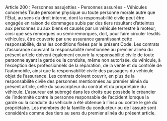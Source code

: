 Article 200 : Personnes assujetties - Personnes assurées - Véhicules concernés
Toute personne physique ou toute personne morale autre que l’État, au sens du droit interne, dont la responsabilité civile peut être engagée en raison de dommages subis par des tiers résultant d’atteintes aux personnes ou aux biens et causés par un véhicule terrestre à moteur, ainsi que ses remorques ou semi-remorques, doit, pour faire circuler lesdits véhicules, être couverte par une assurance garantissant cette responsabilité, dans les conditions fixées par le présent Code.
Les contrats d’assurance couvrant la responsabilité mentionnée au premier alinéa du présent article doivent également couvrir la responsabilité civile de toute personne ayant la garde ou la conduite, même non autorisée, du véhicule, à l’exception des professionnels de la réparation, de la vente et du contrôle de l’automobile, ainsi que la responsabilité civile des passagers du véhicule objet de l’assurance.
Les contrats doivent couvrir, en plus de la responsabilité civile des personnes mentionnées au premier alinéa du présent article, celle du souscripteur du contrat et du propriétaire du véhicule.
L’assureur est subrogé dans les droits que possède le créancier de l’indemnité contre la personne responsable de l’accident lorsque la garde ou la conduite du véhicule a été obtenue à l’insu ou contre le gré du propriétaire.
Les membres de la famille du conducteur ou de l’assuré sont considérés comme des tiers au sens du premier alinéa du présent article.